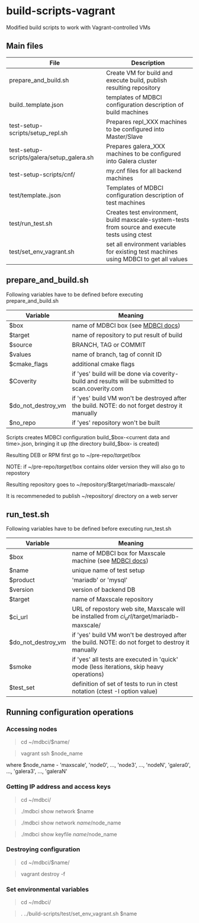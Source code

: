 # build-scripts-vagrant

Modified build scripts to work with Vagrant-controlled VMs

## Main files

File|Description
----|-----------
prepare_and_build.sh|Create VM for build and execute build, publish resulting repository
build.<provider>.template.json|templates of MDBCI configuration description of build machines|
test-setup-scripts/setup_repl.sh|Prepares repl_XXX machines to be configured into Master/Slave
test-setup-scripts/galera/setup_galera.sh|Prepares galera_XXX machines to be configured into Galera cluster
test-setup-scripts/cnf/|my.cnf files for all backend machines
test/template.<provider>.json|Templates of MDBCI configuration description of test machines|
test/run_test.sh|Creates test environment, build maxscale-system-tests from source and execute tests using ctest
test/set_env_vagrant.sh|set all environment variables for existing test machines using MDBCI to get all values

## prepare_and_build.sh
Following variables have to be defined before executing prepare_and_build.sh

|Variable|Meaning|
|--------|--------|
|$box|name of MDBCI box (see [MDBCI docs](https://github.com/OSLL/mdbci#terminology))|
|$target|name of repository to put result of build|
|$source|BRANCH, TAG or COMMIT|
|$values|name of branch, tag of connit ID|
|$cmake_flags|additional cmake flags|
|$Coverity|if 'yes' build will be done via coverity-build and results will be submitted to scan.coverity.com|
|$do_not_destroy_vm|if 'yes' build VM won't be destroyed after the build. NOTE: do not forget destroy it manually|
|$no_repo|if 'yes' repository won't be built|

Scripts creates MDBCI configuration build_$box-<current data and time>.json, bringing it up (the directory build_$box-<current data and time> is created)

Resulting DEB or RPM first go to ~/pre-repo/$target/$box

NOTE: if ~/pre-repo/$target/$box contains older version they will also go to repostory

Resulting repository goes to ~/repository/$target/mariadb-maxscale/

It is recommeneded to publish ~/repository/ directory on a web server

## run_test.sh
Following variables have to be defined before executing run_test.sh

|Variable|Meaning|
|--------|--------|
|$box|name of MDBCI box for Maxscale machine (see [MDBCI docs](https://github.com/OSLL/mdbci#terminology))|
|$name|unique name of test setup|
|$product|'mariadb' or 'mysql'|
|$version|version of backend DB|
|$target|name of Maxscale repository|
|$ci_url|URL of repostory web site, Maxscale will be installed from $ci_url/$target/mariadb-maxscale/
|$do_not_destroy_vm|if 'yes' build VM won't be destroyed after the build. NOTE: do not forget to destroy it manually|
|$smoke|if 'yes' all tests are executed in 'quick' mode (less iterations, skip heavy operations)|
|$test_set|definition of set of tests to run in ctest notation (ctest -I option value)|

## Running configuration operations

### Accessing nodes

> cd ~/mdbci/$name/

> vagrant ssh $node_name

where $node_name - 'maxscale', 'node0', ..., 'node3', ..., 'nodeN', 'galera0', ..., 'galera3', ..., 'galeraN'

### Getting IP address and access keys

> cd ~/mdbci/

> ./mdbci show network $name

> ./mdbci show network $name/$node_name

> ./mdbci show keyfile $name/$node_name

### Destroying configuration

> cd ~/mdbci/$name/

> vagrant destroy -f

### Set environmental variables

> cd ~/mdbci/

> . ../build-scripts/test/set_env_vagrant.sh $name
